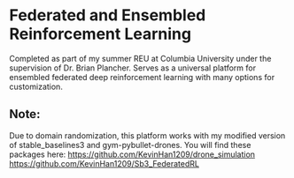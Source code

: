 # Federated and Ensembled Reinforcement Learning
Completed as part of my summer REU at Columbia University under the supervision of Dr. Brian Plancher. Serves as a universal platform for ensembled federated deep reinforcement
learning with many options for customization. 
## Note:
Due to domain randomization, this platform works with my modified version of stable_baselines3 and gym-pybullet-drones. You will find these packages here:
https://github.com/KevinHan1209/drone_simulation
https://github.com/KevinHan1209/Sb3_FederatedRL
